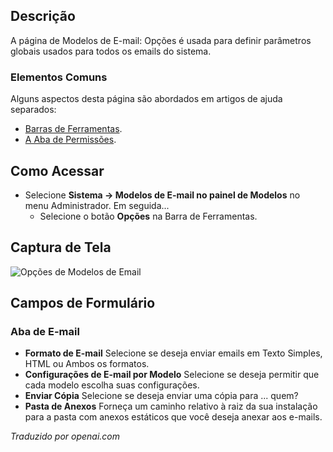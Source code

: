 <!-- Filename: Help4.x:Mail_Templates:_Options  / Display title: Modelos de E-mail: Opções -->

## Descrição

A página de Modelos de E-mail: Opções é usada para definir parâmetros globais usados para todos os emails do sistema.

### Elementos Comuns

Alguns aspectos desta página são abordados em artigos de ajuda separados:

* [Barras de Ferramentas](jdocmanual?article=help/common-elements/toolbars).
* [A Aba de Permissões](jdocmanual?article=help/common-elements/edit-permissions).

## Como Acessar

- Selecione **Sistema → Modelos de E-mail no painel de Modelos** no menu
  Administrador. Em seguida...
  - Selecione o botão **Opções** na Barra de Ferramentas.

## Captura de Tela

![Opções de Modelos de Email](../../../ptbr/images/mail/mail-templates-options-mails-tab.png)

## Campos de Formulário

### Aba de E-mail

- **Formato de E-mail** Selecione se deseja enviar emails em Texto Simples, HTML ou
  Ambos os formatos.
- **Configurações de E-mail por Modelo** Selecione se deseja permitir que cada modelo
  escolha suas configurações.
- **Enviar Cópia** Selecione se deseja enviar uma cópia para ... quem?
- **Pasta de Anexos** Forneça um caminho relativo à raiz da sua
  instalação para a pasta com anexos estáticos que você deseja
  anexar aos e-mails.

*Traduzido por openai.com*

